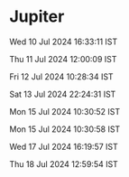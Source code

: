 # Jupiter

Wed 10 Jul 2024 16:33:11 IST

Thu 11 Jul 2024 12:00:09 IST

Fri 12 Jul 2024 10:28:34 IST

Sat 13 Jul 2024 22:24:31 IST

Mon 15 Jul 2024 10:30:52 IST

Mon 15 Jul 2024 10:30:58 IST

Wed 17 Jul 2024 16:19:57 IST

Thu 18 Jul 2024 12:59:54 IST
